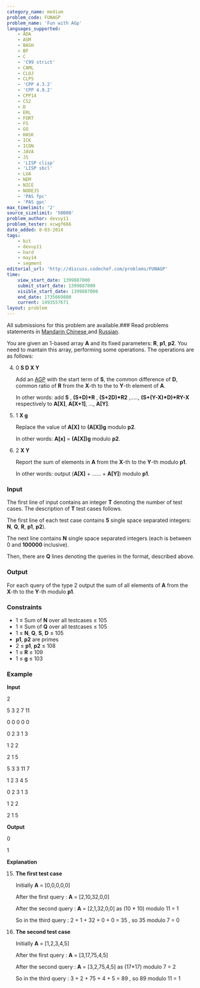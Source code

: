 ```yaml
---
category_name: medium
problem_code: FUNAGP
problem_name: 'Fun with AGp'
languages_supported:
    - ADA
    - ASM
    - BASH
    - BF
    - C
    - 'C99 strict'
    - CAML
    - CLOJ
    - CLPS
    - 'CPP 4.3.2'
    - 'CPP 4.9.2'
    - CPP14
    - CS2
    - D
    - ERL
    - FORT
    - FS
    - GO
    - HASK
    - ICK
    - ICON
    - JAVA
    - JS
    - 'LISP clisp'
    - 'LISP sbcl'
    - LUA
    - NEM
    - NICE
    - NODEJS
    - 'PAS fpc'
    - 'PAS gpc'
max_timelimit: '2'
source_sizelimit: '50000'
problem_author: devuy11
problem_tester: xcwgf666
date_added: 8-03-2014
tags:
    - bit
    - devuy11
    - hard
    - may14
    - segment
editorial_url: 'http://discuss.codechef.com/problems/FUNAGP'
time:
    view_start_date: 1399887000
    submit_start_date: 1399887000
    visible_start_date: 1399887000
    end_date: 1735669800
    current: 1493557671
layout: problem
---
```

All submissions for this problem are available.###  Read problems statements in [Mandarin Chinese ](http://www.codechef.com/download/translated/MAY14/mandarin/FUNAGP.pdf) and [Russian](http://www.codechef.com/download/translated/MAY14/russian/FUNAGP.pdf).

You are given an 1-based array **A** and its fixed parameters: **R**, **p1**, **p2**. You need to mantain this array, performing some operations. The operations are as follows:

4. 0 **S D X Y**
    
    Add an [AGP](https://en.wikipedia.org/wiki/Arithmetico-geometric_sequence) with the start term of **S**, the common difference of **D**, common ratio of **R** from the **X**-th to the to **Y**-th element of **A**.
    
    In other words: add **S** , **(S+D)\*R** , **(S+2D)\*R2** ,....., **(S+(Y-X)\*D)\*RY-X** respectively to **A\[X\]**, **A\[X+1\]**, ..., **A\[Y\]**.
5. 1 **X g**
    
    Replace the value of **A\[X\]** to **(A\[X\])g** modulo **p2**.
    
    In other words: **A\[x\]** = **(A\[X\])g** modulo **p2**.
6. 2 **X Y**
    
    Report the sum of elements in **A** from the **X**-th to the **Y**-th modulo **p1**.
    
    In other words: output (**A\[X\]** + ...... + **A\[Y\]**) modulo **p1**.
### Input

The first line of input contains an integer **T** denoting the number of test cases. The description of **T** test cases follows.

The first line of each test case contains **5** single space separated integers: **N**, **Q**, **R**, **p1**, **p2**).

The next line contains **N** single space separated integers (each is between 0 and **100000** inclusive).

Then, there are **Q** lines denoting the queries in the format, described above.

### Output

For each query of the type 2 output the sum of all elements of **A** from the **X**-th to the **Y**-th modulo **p1**.

### Constraints

- 1 ≤ Sum of **N** over all testcases ≤ 105
- 1 ≤ Sum of **Q** over all testcases ≤ 105
- 1 ≤ **N**, **Q**, **S**, **D** ≤ 105
- **p1**, **p2** are primes
- 2 ≤ **p1**, **p2** ≤ 108
- 1 ≤ **R** ≤ 109
- 1 ≤ **g** ≤ 103

### Example

**Input**

2

5 3 2 7 11

0 0 0 0 0

0 2 3 1 3

1 2 2

2 1 5

5 3 3 11 7

1 2 3 4 5

0 2 3 1 3

1 2 2

2 1 5



**Output**

0

1



**Explanation**

15. **The first test case**
    
    
    Initially **A** = \[0,0,0,0,0\] 
    
    After the first query : **A** = \[2,10,32,0,0\]
    
    After the second query : **A** = \[2,1,32,0,0\] as (10 \* 10) modulo 11 = 1
    
    So in the third query : 2 + 1 + 32 + 0 + 0 = 35 , so 35 modulo 7 = 0
16. **The second test case**
    
    
    Initially **A** = \[1,2,3,4,5\] 
    
    After the first query : **A** = \[3,17,75,4,5\]
    
    After the second query : **A** = \[3,2,75,4,5\] as (17\*17) modulo 7 = 2
    
    So in the third query : 3 + 2 + 75 + 4 + 5 = 89 , so 89 modulo 11 = 1
